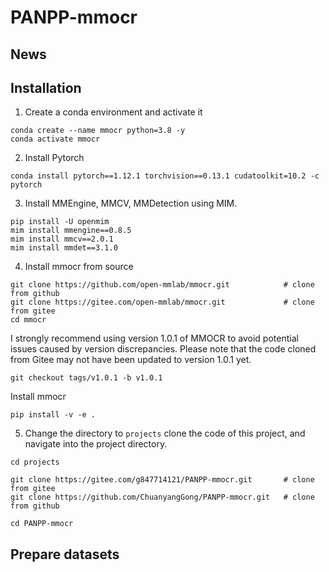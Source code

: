 # PANPP-mmocr

## News

## Installation
1. Create a conda environment and activate it
```commandline
conda create --name mmocr python=3.8 -y
conda activate mmocr
```
2. Install Pytorch
```commandline
conda install pytorch==1.12.1 torchvision==0.13.1 cudatoolkit=10.2 -c pytorch
```
3. Install MMEngine, MMCV, MMDetection using MIM.
```commandline
pip install -U openmim
mim install mmengine==0.8.5
mim install mmcv==2.0.1
mim install mmdet==3.1.0
```
4. Install mmocr from source
```commandline
git clone https://github.com/open-mmlab/mmocr.git            # clone from github
git clone https://gitee.com/open-mmlab/mmocr.git             # clone from gitee
cd mmocr
```
I strongly recommend using version 1.0.1 of MMOCR to avoid potential issues caused by version discrepancies. Please note that the code cloned from Gitee may not have been updated to version 1.0.1 yet.
```commandline
git checkout tags/v1.0.1 -b v1.0.1
```
Install mmocr
```commandline
pip install -v -e .
```
5. Change the directory to `projects` clone the code of this project, and navigate into the project directory.
```commandline
cd projects

git clone https://gitee.com/g847714121/PANPP-mmocr.git       # clone from gitee
git clone https://github.com/ChuanyangGong/PANPP-mmocr.git   # clone from github

cd PANPP-mmocr
```
## Prepare datasets
